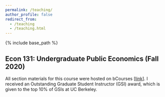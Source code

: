 ```yaml
---
permalink: /teaching/
author_profile: false
redirect_from:
  - /teaching
  - /teaching.html
---
```


{% include base_path %}

## Econ 131: Undergraduate Public Economics (Fall 2020)

All section materials for this course were hosted on bCourses [[link](https://bcourses.berkeley.edu/courses/1497565)]. I received an Outstanding Graduate Student Instructor (GSI) award, which is given to the top 10% of GSIs at UC Berkeley. 


